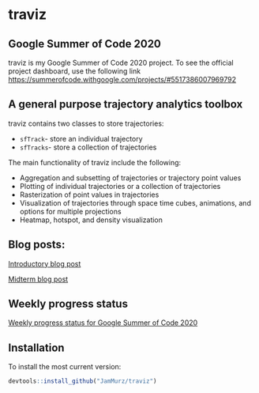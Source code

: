 # traviz
## Google Summer of Code 2020
traviz is my Google Summer of Code 2020 project. To see the official project dashboard, use the following link https://summerofcode.withgoogle.com/projects/#5517386007969792

## A general purpose trajectory analytics toolbox 
traviz contains two classes to store trajectories:
* `sfTrack`- store an individual trajectory
* `sfTracks`- store a collection of trajectories

The main functionality of traviz include the following:
* Aggregation and subsetting of trajectories or trajectory point values
* Plotting of individual trajectories or a collection of trajectories
* Rasterization of point values in trajectories 
* Visualization of trajectories through space time cubes, animations, and options for multiple projections
* Heatmap, hotspot, and density visualization 

## Blog posts:
[Introductory blog post](https://blog.52north.org/2020/05/29/trajectory-analytics-toolbox-in-r/) 

[Midterm blog post](https://blog.52north.org/2020/07/10/trajectory-analytics-toolbox-midterm-post/)

## Weekly progress status
[Weekly progress status for Google Summer of Code 2020](https://wiki.52north.org/Projects/GSoC2020TrajectoryAnalyticsToolbox)

## Installation
To install the most current version:
```R
devtools::install_github("JamMurz/traviz")
```